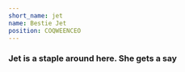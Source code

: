 ```yaml
---
short_name: jet
name: Bestie Jet
position: COQWEENCEO
---
```


### Jet is a staple around here. She gets a say
